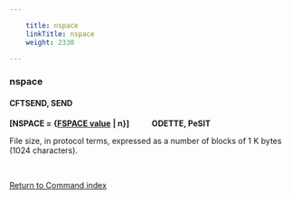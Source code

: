 ```yaml
---

    title: nspace
    linkTitle: nspace
    weight: 2330

---
```

<span id="nspace"></span>

### nspace

#### CFTSEND, SEND

**\[NSPACE = {<span style="text-decoration: underline;">FSPACE
</span><span style="text-decoration: underline;">value</span>**
**| n}\]            ODETTE,
PeSIT**

File size, in protocol terms, expressed as a number of blocks of 1 K
bytes (1024 characters).

 

[Return to Command index](../../)
